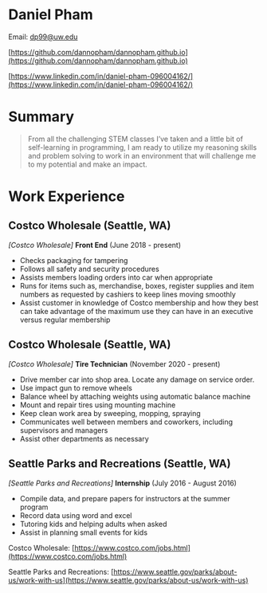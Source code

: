 # Daniel Pham
Email: [dp99@uw.edu](dp99@uw.edu)

[https://github.com/dannopham/dannopham.github.io](https://github.com/dannopham/dannopham.github.io)

[https://www.linkedin.com/in/daniel-pham-096004162/](https://www.linkedin.com/in/daniel-pham-096004162/)

# Summary
>From all the challenging STEM classes I’ve taken and a little bit of self-learning in programming, I am ready to utilize my reasoning skills and problem solving to work in an environment that will challenge me to my potential and make an impact.

# Work Experience

## Costco Wholesale (Seattle, WA)
*[Costco Wholesale]*
**Front End** (June 2018 - present)
- Checks packaging for tampering
- Follows all safety and security procedures
- Assists members loading orders into car when appropriate
- Runs for items such as, merchandise, boxes, register supplies and item numbers
as requested by cashiers to keep lines moving smoothly
- Assist customer in knowledge of Costco membership and how they best can take
advantage of the maximum use they can have in an executive versus regular
membership

## Costco Wholesale (Seattle, WA)
*[Costco Wholesale]*
**Tire Technician** (November 2020 - present)
- Drive member car into shop area. Locate any damage on service order.
- Use impact gun to remove wheels
- Balance wheel by attaching weights using automatic balance machine
- Mount and repair tires using mounting machine
- Keep clean work area by sweeping, mopping, spraying
- Communicates well between members and coworkers, including supervisors and
  managers
- Assist other departments as necessary

## Seattle Parks and Recreations (Seattle, WA)
*[Seattle Parks and Recreations]*
**Internship** (July 2016 - August 2016)
- Compile data, and prepare papers for instructors at the summer program
- Record data using word and excel
- Tutoring kids and helping adults when asked
- Assist in planning small events for kids

Costco Wholesale: [https://www.costco.com/jobs.html](https://www.costco.com/jobs.html)

Seattle Parks and Recreations: [https://www.seattle.gov/parks/about-us/work-with-us](https://www.seattle.gov/parks/about-us/work-with-us)
